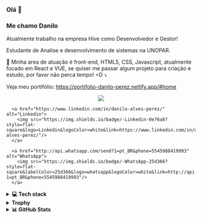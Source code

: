 ### Olá 👋

### Me chamo Danilo 

Atualmente trabalho na empresa Hive como Desenvolvedor e Gestor!


<p align="left">
  Estudante de Analise e desenvolvimento de sistemas na UNOPAR. 
  
  💌 Minha area de atuação é front-end, HTML5, CSS, Javascript, atualmente focado em React e VUE, se quiser me passar algum projeto para criação e estudo, por favor não perca tempo! =D  ⤵️
  
  Veja meu portifólio: https://portifolio-danilo-perez.netlify.app/#home
  
  <p align="center">
      <a href="mailto:dap4perez@gmail.com" alt="Gmail">
        <img src="https://img.shields.io/badge/-Gmail-FF0000?style=flat-square&labelColor=FF0000&logo=gmail&logoColor=white&link=dap4perez@gmail.com" />
      </a>

      <a href="https://www.linkedin.com/in/danilo-alves-perez/" alt="Linkedin">
        <img src="https://img.shields.io/badge/-Linkedin-0e76a8?style=flat-square&logo=Linkedin&logoColor=white&link=https://www.linkedin.com/in/danilo-alves-perez/"/>
      </a>

      <a href="http://api.whatsapp.com/send?1=pt_BR&phone=5545988419993" alt="WhatsApp">
        <img src="https://img.shields.io/badge/-WhatsApp-25d366?style=flat-square&labelColor=25d366&logo=whatsapp&logoColor=white&link=http://api.whatsapp.com/send?1=pt_BR&phone=5545988419993"/>
      </a>
  </p>
</p>

<details>
  <summary><b>💻 Tech stack</b></summary>
  
  ## 🤿 Tecnologias:
  - HTML5
  - CSS3
  - JavaScript
  - Sass

  ## 🤓 Estudando:
  - ReactJS
  - TailwindCSS
  - MySQL
  - Node.js (de vez em nunca)
  - PHP

  ## 🔬 Ferramentas:
  - Git
  - Figma  ![Figma](https://img.shields.io/badge/-Figma-333333?style=flat&logo=figma&logoColor=007ACC)
  - Photoshop   ![Adobe XD](https://img.shields.io/badge/-Adobe%20XD-333333?style=flat&logo=adobe-xd&logoColor=007ACC)
  - Trello  ![Trello](https://img.shields.io/badge/-Trello-333333?style=flat&logo=trello&logoColor=007ACC)
  - Visual Studio Code  ![Visual Studio Code](https://img.shields.io/badge/-Visual%20Studio%20Code-333333?style=flat&logo=visual-studio-code&logoColor=007ACC)
  
</details>

  
<details>
  <summary><b>Trophy</b></summary>
  <p align="center">
    <a href="https://github.com/dap4ever">
      <img
        align="center"
        src="https://github-profile-trophy.vercel.app/?username=dap4ever&theme=onedark&no-frame=true&row=1&&margin-w=20&no-bg=true"
      />
    </a>
  </p>
</details>
  
 
<details>
  <summary><b>📊 GitHub Stats</b></summary>
  <br/>
  <a href="https://github.com/dap4ever">
    <img height="180em" src="https://github-readme-streak-stats.herokuapp.com/?user=dap4ever&theme=nord&hide_border=true"/>
    <img height="180em" src="https://github-readme-stats-eight-theta.vercel.app/api/top-langs/?username=dap4ever&layout=compact&langs_count=8&theme=nord&hide_border=true"/>
    <img height="180em" src="https://github-readme-stats-eight-theta.vercel.app/api?username=dap4ever&show_icons=true&theme=nord&include_all_commits=true&count_private=true&hide_border=true"/>
  </a>
</details>









